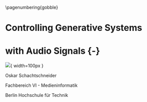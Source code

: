 \pagenumbering{gobble}

# Controlling Generative Systems 

# with Audio Signals {-}

![](resources/fractal-p5.png){ width=100px }

Oskar Schachtschneider

Fachbereich VI - Medieninformatik

Berlin Hochschule für Technik
